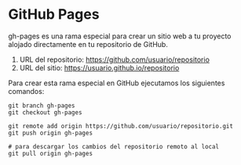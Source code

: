 # GitHub Pages

gh-pages es una rama especial para crear un sitio web a tu proyecto alojado directamente en tu repositorio de GitHub.

1. URL del repositorio: https://github.com/usuario/repositorio
2. URL del sitio: https://usuario.github.io/repositorio

Para crear esta rama especial en GitHub ejecutamos los siguientes comandos:

```
git branch gh-pages
git checkout gh-pages

git remote add origin https://github.com/usuario/repositorio.git
git push origin gh-pages

# para descargar los cambios del repositorio remoto al local
git pull origin gh-pages
```
